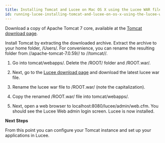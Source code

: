 ```yaml
---
title: Installing Tomcat and Lucee on Mac OS X using the Lucee WAR file
id: running-lucee-installing-tomcat-and-lucee-on-os-x-using-the-lucee-war-file
---
```


Download a copy of Apache Tomcat 7 core, available at the [Tomcat download page](http://tomcat.apache.org/download-70.cgi).

Install Tomcat by extracting the downloaded archive. Extract the archive to your home folder, /Users/<username>. For convenience, you can rename the resulting folder from //apache-tomcat-7.0.59// to //tomcat//.

1. Go into tomcat/webapps/. Delete the /ROOT/ folder and /ROOT.war/.

2. Next, go to the [Lucee download page](http://lucee.org/downloads.html) and download the latest lucee war file.

3. Rename the lucee war file to /ROOT.war/ (note the capitalization).

4. Copy the renamed /ROOT.war/ file into tomcat/webapps/.

13. Next, open a web browser to localhost:8080/lucee/admin/web.cfm. You should see the Lucee Web admin login screen. Lucee is now installed.

**Next Steps**

From this point you can configure your Tomcat instance and set up your applications in Lucee.
